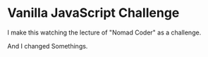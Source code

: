 # Vanilla JavaScript Challenge

I make this watching the lecture of "Nomad Coder" as a challenge.

And I changed Somethings.